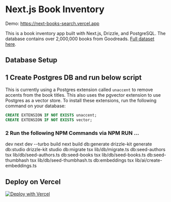 # Next.js Book Inventory

Demo: https://next-books-search.vercel.app

This is a book inventory app built with Next.js, Drizzle, and PostgreSQL. The database contains over 2,000,000 books from Goodreads. [Full dataset here](https://mengtingwan.github.io/data/goodreads.html).

## Database Setup

## 1 Create Postgres DB and run below script

This is currently using a Postgres extension called `unaccent` to remove accents from the book titles. This also uses the pgvector extension to use Postgres as a vector store. To install these extensions, run the following command on your database:

```sql
CREATE EXTENSION IF NOT EXISTS unaccent;
CREATE EXTENSION IF NOT EXISTS vector;
```

### 2 Run the following NPM Commands via NPM RUN ...

dev
next dev --turbo
build
next build
db:generate
drizzle-kit generate
db:studio
drizzle-kit studio
db:migrate
tsx lib/db/migrate.ts
db:seed-authors
tsx lib/db/seed-authors.ts
db:seed-books
tsx lib/db/seed-books.ts
db:seed-thumbhash
tsx lib/db/seed-thumbhash.ts
db:embeddings
tsx lib/ai/create-embeddings.ts

## Deploy on Vercel

[![Deploy with Vercel](https://vercel.com/button)](https://vercel.com/templates/next.js/next-book-inventory)
